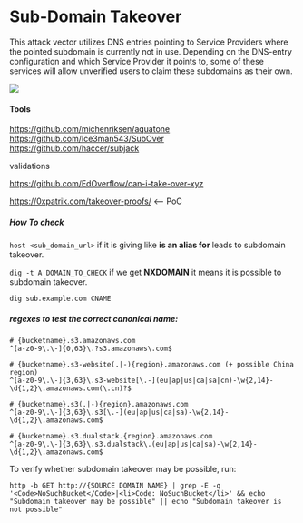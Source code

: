 # Sub-Domain Takeover


This attack vector utilizes DNS entries pointing to Service Providers where the pointed subdomain is currently not in use. Depending on the DNS-entry configuration and which Service Provider it points to, some of these services will allow unverified users to claim these subdomains as their own.

![](Pasted%20image%2020240622120719.png)

#### Tools

https://github.com/michenriksen/aquatone
https://github.com/Ice3man543/SubOver
https://github.com/haccer/subjack

validations

https://github.com/EdOverflow/can-i-take-over-xyz

https://0xpatrik.com/takeover-proofs/  <-- PoC 

##### How To check

`host <sub_domain_url>` if it is giving like **is an alias for** leads to subdomain takeover.


`dig -t A DOMAIN_TO_CHECK` if we get **NXDOMAIN** it means it is possible to subdomain takeover.

`dig sub.example.com CNAME`


##### regexes to test the correct canonical name:

```
# {bucketname}.s3.amazonaws.com
^[a-z0-9\.\-]{0,63}\.?s3.amazonaws\.com$

# {bucketname}.s3-website(.|-){region}.amazonaws.com (+ possible China region)
^[a-z0-9\.\-]{3,63}\.s3-website[\.-](eu|ap|us|ca|sa|cn)-\w{2,14}-\d{1,2}\.amazonaws.com(\.cn)?$

# {bucketname}.s3(.|-){region}.amazonaws.com
^[a-z0-9\.\-]{3,63}\.s3[\.-](eu|ap|us|ca|sa)-\w{2,14}-\d{1,2}\.amazonaws.com$

# {bucketname}.s3.dualstack.{region}.amazonaws.com
^[a-z0-9\.\-]{3,63}\.s3.dualstack\.(eu|ap|us|ca|sa)-\w{2,14}-\d{1,2}\.amazonaws.com$
```


To verify whether subdomain takeover may be possible, run:

```
http -b GET http://{SOURCE DOMAIN NAME} | grep -E -q '<Code>NoSuchBucket</Code>|<li>Code: NoSuchBucket</li>' && echo "Subdomain takeover may be possible" || echo "Subdomain takeover is not possible"
```


